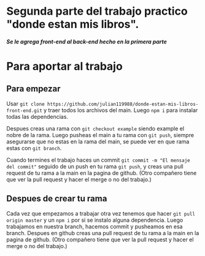 # Segunda parte del trabajo practico "donde estan mis libros".

##### Se le agrega front-end al back-end hecho en la primera parte





# Para aportar al trabajo

## Para empezar

Usar `git clone https://github.com/julian119988/donde-estan-mis-libros-front-end.git` y traer todos los archivos del main.
Luego `npm i` para instalar todas las dependencias.

Despues creas una rama con `git checkout example` siendo example el nobre de la rama.
Luego pusheas el main a tu rama con `git push`, siempre asegurarse que no estas en la rama del main, se puede ver en que rama estas con `git branch`.

Cuando termines el trabajo haces un commit `git commit -m "El mensaje del commit"` seguido de un push en tu rama `git push`, y creas una pull request de tu rama a la main en la pagina de github. (Otro compañero tiene que ver la pull request y hacer el merge o no del trabajo.)

## Despues de crear tu rama

Cada vez que empezamos a trabajar otra vez tenemos que hacer `git pull origin master` y un `npm i` por si se instalo alguna dependencia.
Luego trabajamos en nuestra branch, hacemos commit y pusheamos en esa branch. Despues en github creas una pull request de tu rama a la main en la pagina de github. (Otro compañero tiene que ver la pull request y hacer el merge o no del trabajo.)






